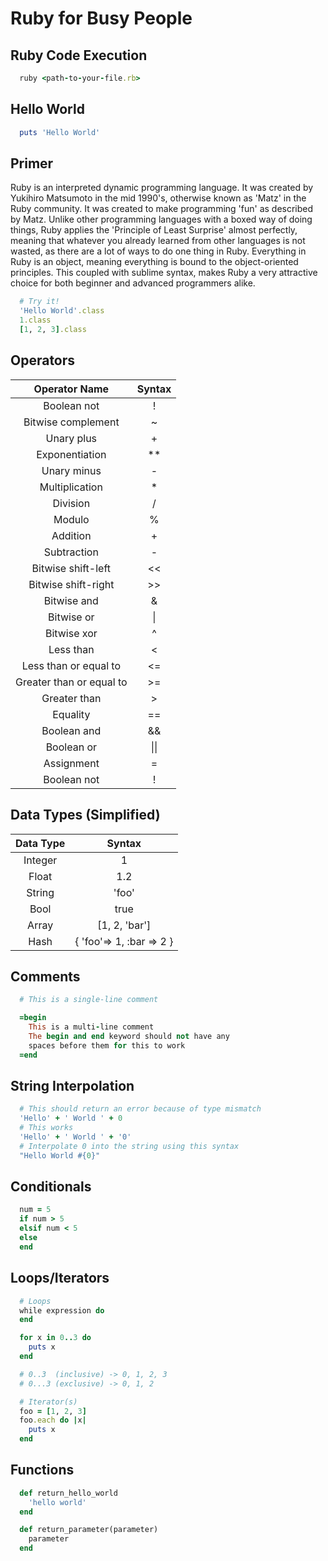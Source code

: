 # Ruby for Busy People
## Ruby Code Execution
```ruby
  ruby <path-to-your-file.rb>
```
## Hello World
```ruby
  puts 'Hello World'
```
## Primer
Ruby is an interpreted dynamic programming language. It was created by Yukihiro Matsumoto in the mid 1990's, otherwise known as 'Matz' in the Ruby community. It was created to make programming 'fun' as described by Matz. Unlike other programming languages with a boxed way of doing things, Ruby applies the 'Principle of Least Surprise' almost perfectly, meaning that whatever you already learned from other languages is not wasted, as there are a lot of ways to do one thing in Ruby. Everything in Ruby is an object, meaning everything is bound to the object-oriented principles. This coupled with sublime syntax, makes Ruby a very attractive choice for both beginner and advanced programmers alike.
```ruby
  # Try it!
  'Hello World'.class
  1.class
  [1, 2, 3].class
```
## Operators
| Operator Name            | Syntax  |
|:------------------------:|:-------:|
| Boolean not              |    !    |
| Bitwise complement       |    ~    |
| Unary plus               |    +    |
| Exponentiation           |    **   |
| Unary minus              |    -    |
| Multiplication           |    *    |
| Division                 |    /    |
| Modulo                   |    %    |
| Addition                 |    +    |
| Subtraction              |    -    |
| Bitwise shift-left       |    <<   |
| Bitwise shift-right      |    >>   |
| Bitwise and              |    &    |
| Bitwise or	             |   \|    |
| Bitwise xor              |    ^    |
| Less than                |    <    |
| Less than or equal to	   |    <=   |
| Greater than or equal to |    >=   |
| Greater than             |    >    |
| Equality	               |    ==   |
| Boolean and              |    &&   |
| Boolean or               |   \|\|  |
| Assignment               |    =    |
| Boolean not              |    !    |
## Data Types (Simplified)
| Data Type  | Syntax                    |
|:----------:|:-------------------------:|
| Integer    |           1               |
| Float      |           1.2             |
| String     |          'foo'            |
| Bool       |           true            |
| Array      |       [1, 2, 'bar']       |
| Hash       |  { 'foo'=> 1, :bar => 2 } |
## Comments
```ruby
  # This is a single-line comment

  =begin
    This is a multi-line comment
    The begin and end keyword should not have any
    spaces before them for this to work
  =end
```
## String Interpolation
```ruby
  # This should return an error because of type mismatch
  'Hello' + ' World ' + 0
  # This works
  'Hello' + ' World ' + '0'
  # Interpolate 0 into the string using this syntax
  "Hello World #{0}"
```
## Conditionals
```ruby
  num = 5
  if num > 5
  elsif num < 5
  else
  end
```
## Loops/Iterators
```ruby
  # Loops
  while expression do
  end

  for x in 0..3 do
    puts x
  end

  # 0..3  (inclusive) -> 0, 1, 2, 3
  # 0...3 (exclusive) -> 0, 1, 2

  # Iterator(s)
  foo = [1, 2, 3]
  foo.each do |x|
    puts x
  end
```
## Functions
```ruby
  def return_hello_world
    'hello world'
  end

  def return_parameter(parameter)
    parameter
  end
```
